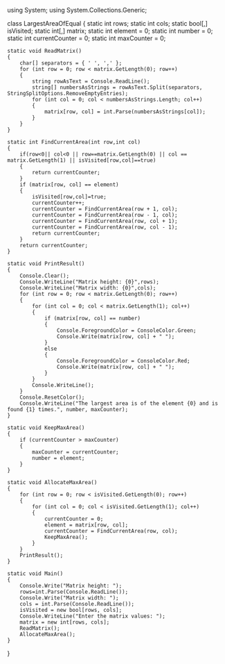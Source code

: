 





using System;
using System.Collections.Generic;

class LargestAreaOfEqual
{
    static int rows;
    static int cols;
    static bool[,] isVisited;
    static int[,] matrix;
    static int element = 0;
    static int number = 0;
    static int currentCounter = 0;
    static int maxCounter = 0;

    static void ReadMatrix()
    {
        char[] separators = { ' ', ',' };
        for (int row = 0; row < matrix.GetLength(0); row++)
        {
            string rowAsText = Console.ReadLine();
            string[] numbersAsStrings = rowAsText.Split(separators, StringSplitOptions.RemoveEmptyEntries);
            for (int col = 0; col < numbersAsStrings.Length; col++)
            {
                matrix[row, col] = int.Parse(numbersAsStrings[col]);
            }
        }
    }

    static int FindCurrentArea(int row,int col)
    {
        if(row<0|| col<0 || row==matrix.GetLength(0) || col == matrix.GetLength(1) || isVisited[row,col]==true)
        {
            return currentCounter;
        }
        if (matrix[row, col] == element)
        {
            isVisited[row,col]=true;
            currentCounter++;
            currentCounter = FindCurrentArea(row + 1, col);
            currentCounter = FindCurrentArea(row - 1, col);
            currentCounter = FindCurrentArea(row, col + 1);
            currentCounter = FindCurrentArea(row, col - 1);
            return currentCounter;
        }
        return currentCounter;
    }

    static void PrintResult()
    {
        Console.Clear();
        Console.WriteLine("Matrix height: {0}",rows);
        Console.WriteLine("Matrix width: {0}",cols);
        for (int row = 0; row < matrix.GetLength(0); row++)
        {
            for (int col = 0; col < matrix.GetLength(1); col++)
            {
                if (matrix[row, col] == number)
                {
                    Console.ForegroundColor = ConsoleColor.Green;
                    Console.Write(matrix[row, col] + " ");
                }
                else
                {
                    Console.ForegroundColor = ConsoleColor.Red;
                    Console.Write(matrix[row, col] + " ");
                }
            }
            Console.WriteLine();
        }
        Console.ResetColor();
        Console.WriteLine("The largest area is of the element {0} and is found {1} times.", number, maxCounter);
    }

    static void KeepMaxArea()
    {
        if (currentCounter > maxCounter)
        {
            maxCounter = currentCounter;
            number = element;
        }
    }

    static void AllocateMaxArea()
    {
        for (int row = 0; row < isVisited.GetLength(0); row++)
        {
            for (int col = 0; col < isVisited.GetLength(1); col++)
            {
                currentCounter = 0;
                element = matrix[row, col];
                currentCounter = FindCurrentArea(row, col);
                KeepMaxArea();
            }
        }
        PrintResult();
    }

    static void Main()
    {
        Console.Write("Matrix height: ");
        rows=int.Parse(Console.ReadLine());
        Console.Write("Matrix width: ");
        cols = int.Parse(Console.ReadLine());
        isVisited = new bool[rows, cols];
        Console.WriteLine("Enter the matrix values: ");
        matrix = new int[rows, cols];
        ReadMatrix();
        AllocateMaxArea();
    }    
}
